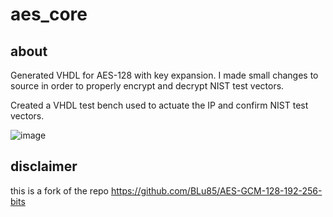 # aes_core

## about
Generated VHDL for AES-128 with key expansion. I made small changes to source in order to properly encrypt and decrypt NIST test vectors.

Created a VHDL test bench used to actuate the IP and confirm NIST test vectors.

![image](https://github.com/bwa55221/aes_core/assets/142425608/6df36f75-4a94-4735-a5eb-96dfb9738b99)


## disclaimer
this is a fork of the repo https://github.com/BLu85/AES-GCM-128-192-256-bits

